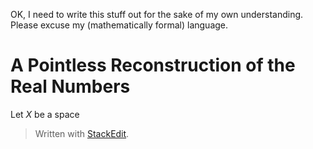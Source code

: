 OK, I need to write this stuff out for the sake of my own understanding. Please excuse my (mathematically formal) language. 

# A Pointless Reconstruction of the Real Numbers

Let $X$ be a space


> Written with [StackEdit](https://stackedit.io/).
<!--stackedit_data:
eyJoaXN0b3J5IjpbLTI3MzMxNzkzOF19
-->